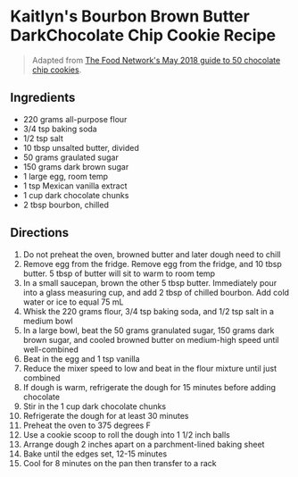 # Kaitlyn's Bourbon Brown Butter DarkChocolate Chip Cookie Recipe

> Adapted from [The Food Network's May 2018 guide to 50 chocolate chip cookies](https://www.foodnetwork.com/recipes/packages/baking-guide/cookies-and-bars/50-chocolate-chip-cookies).

## Ingredients 

* 220 grams all-purpose flour
* 3/4 tsp baking soda
* 1/2 tsp salt
* 10 tbsp unsalted butter, divided
* 50 grams graulated sugar
* 150 grams dark brown sugar
* 1 large egg, room temp
* 1 tsp Mexican vanilla extract
* 1 cup dark chocolate chunks
* 2 tbsp bourbon, chilled

## Directions

1. Do not preheat the oven, browned butter and later dough need to chill
1. Remove egg from the fridge. Remove egg from the fridge, and 10 tbsp butter. 5 tbsp of butter will sit to warm to room temp
1. In a small saucepan, brown the other 5 tbsp butter. Immediately pour into a glass measuring cup, and add 2 tbsp of chilled bourbon. Add cold water or ice to equal 75 mL
1. Whisk the 220 grams flour, 3/4 tsp baking soda, and 1/2 tsp salt in a medium bowl
1. In a large bowl, beat the 50 grams granulated sugar, 150 grams dark brown sugar, and cooled browned butter on medium-high speed until well-combined
1. Beat in the egg and 1 tsp vanilla
1. Reduce the mixer speed to low and beat in the flour mixture until just combined
1. If dough is warm, refrigerate the dough for 15 minutes before adding chocolate
1. Stir in the 1 cup dark chocolate chunks
1. Refrigerate the dough for at least 30 minutes
1. Preheat the oven to 375 degrees F
1. Use a cookie scoop to roll the dough into 1 1/2 inch balls
1. Arrange dough 2 inches apart on a parchment-lined baking sheet
1. Bake until the edges set, 12-15 minutes
1. Cool for 8 minutes on the pan then transfer to a rack
